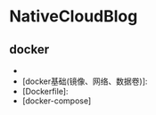 # NativeCloudBlog

## docker

- [容器基础]: https://github.com/jeremyke/NativeCloudBlog/blob/main/docker/docker/docker%E5%9F%BA%E7%A1%80.md
- [docker基础(镜像、网络、数据卷)]:
- [Dockerfile]:
- [docker-compose]